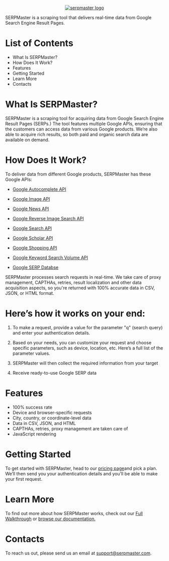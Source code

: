 <p align="center">
    <a href="https://serpmaster.com/"><img src="https://serpmaster.com/static/a528fb5d522744dc3d2b2c1cbc4fcdfa/3f491/logo.webp" alt="serpmaster logo"></a>
  </a>
</p>

SERPMaster is a scraping tool that delivers real-time data from Google Search Engine Result Pages.

# List of Contents

- What Is SERPMaster?
- How Does It Work?
- Features
- Getting Started
- Learn More
- Contacts

# What Is SERPMaster? 

SERPMaster is a scraping tool for acquiring data from Google Search Engine Result Pages (SERPs.) The tool features multiple Google APIs, ensuring that the customers can access data from various Google products. We’re also able to acquire rich results, so both paid and organic search data are available on demand.

# How Does It Work? 

To deliver data from different Google products, SERPMaster has these Google APIs:

- [Google Autocomplete API ](https://serpmaster.com/products/google-autocomplete-api/) 

- [Google Image API](https://serpmaster.com/products/google-image-search-api/)

- [Google News API](https://serpmaster.com/products/google-news-api/)

- [Google Reverse Image Search API](https://serpmaster.com/products/google-reverse-image-search-api/)

- [Google Search API](https://serpmaster.com/products/google-search-api/)

- [Google Scholar API](https://serpmaster.com/products/google-scholar-api/)

- [Google Shopping API](https://serpmaster.com/products/google-shopping-api/)

- [Google Keyword Search Volume API](https://serpmaster.com/products/keyword-search-volume-api/)

- [Google SERP Databse](https://serpmaster.com/products/serp-database/) 

SERPMaster processes search requests in real-time. We take care of proxy management, CAPTHAs, retries, result localization and other data acquisition aspects, so you're returned with 100% accurate data in CSV, JSON, or HTML format.  

# Here’s how it works on your end: 

1. To make a request, provide a value for the parameter "q" (search query) and enter your authentication details. 

2. Based on your needs, you can customize your request and choose specific parameters, such as device, location, etc. Here’s a full list of the parameter values. 

3. SERPMaster will then collect the required information from your target

3. Receive ready-to-use Google SERP data

# Features

- 100% success rate
- Device and browser-specific requests
- City, country, or coordinate-level data
- Data in CSV, JSON, and HTML 
- CAPTHAs, retries, proxy management are taken care of
- JavaScript rendering 

# Getting Started

To get started with SERPMaster, head to our [pricing page](https://serpmaster.com/pricing/)and pick a plan. We’ll then send you your authentication details and you’ll be able to make your first request. 

# Learn More 

To find out more about how SERPMaster works, check out our [Full Walkthrough](https://serpmaster.com/walkthrough/) or [browse our documentation.](https://docs.serpmaster.com/docs/quick-start-guide)

# Contacts  
To reach us out, please send us an email at support@serpmaster.com. 

